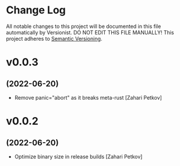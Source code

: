 # Change Log

All notable changes to this project will be documented in this file
automatically by Versionist. DO NOT EDIT THIS FILE MANUALLY!
This project adheres to [Semantic Versioning](http://semver.org/).

# v0.0.3
## (2022-06-20)

* Remove panic="abort" as it breaks meta-rust [Zahari Petkov]

# v0.0.2
## (2022-06-20)

* Optimize binary size in release builds [Zahari Petkov]
